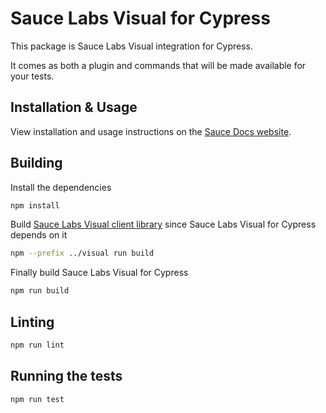 # Sauce Labs Visual for Cypress

This package is Sauce Labs Visual integration for Cypress.

It comes as both a plugin and commands that will be made available for your tests.

## Installation & Usage

View installation and usage instructions on the [Sauce Docs website](https://docs.saucelabs.com/visual-testing/integrations/cypress/).

## Building

Install the dependencies

```sh
npm install
```

Build [Sauce Labs Visual client library](../visual/) since Sauce Labs Visual for Cypress depends on it

```sh
npm --prefix ../visual run build
```

Finally build Sauce Labs Visual for Cypress

```sh
npm run build
```

## Linting

```sh
npm run lint
```

## Running the tests

```sh
npm run test
```
